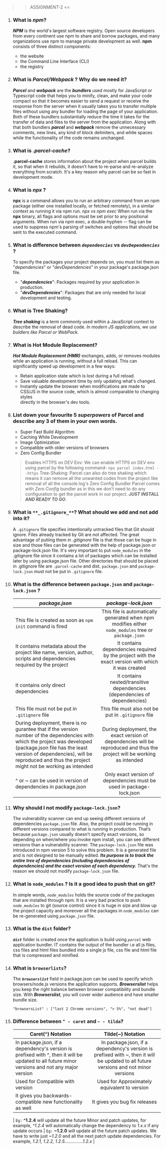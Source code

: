 >> ASSIGNMENT-2 <<

1. ### What is **_npm_**?
    **_NPM_** is the world's largest software registry. Open source developers from every continent use npm to share and borrow packages, and many organizations use npm to manage private development as well.
    **npm** consists of three distinct components:
      * the website
      * the Command Line Interface (CLI)
      * the registry

2. ### What is _**Parcel/Webpack**_ ? Why do we need it?
    _**Parcel**_ and _**webpack**_ are the ***__bundlers__*** used mostly for JavaScript or Typescript code that helps you to minify, clean, and make your code compact so that it becomes easier to send a request or receive the response from the server when it usually takes you to transfer multiple files without using any bundler for loading the page of your application. Both of these bundlers substantially reduce the time it takes for the transfer of data and files to the server from the application. Along with that both bundlers _**parcel**_ and _**webpack**_ remove the unnecessary comments, new lines, any kind of block delimiters, and white spaces while the functionality of the code remains unchanged.

3. ### What is **_.parcel-cache_**?
    **.parcel-cache** stores information about the project when parcel builds it, so that when it rebuilds, it doesn't have to re-parse and re-analyze everything from scratch. It's a key reason why parcel can be so fast in development mode.

4. ### What is **_npx_** ?
    **npx** is a command allows you to run an arbitrary command from an npm package (either one installed locally, or fetched remotely), in a similar context as running it via npm run.
    _npx vs npm exec_
    When run via the **npx** binary, all flags and options must be set prior to any positional arguments. When run via npm exec, a double-hyphen -- flag can be used to suppress npm's parsing of switches and options that should be sent to the executed command.

5. ### What is difference between _**`dependencies`**_ vs _**`devDependencies`**_ ?
    To specify the packages your project depends on, you must list them as "_dependencies_" or "_devDependencies_" in your package's package.json file.
      * "**_dependencies_**": Packages required by your application in production.
      * "**_devDependencies_**": Packages that are only needed for local development and testing.

6. ### What is **Tree Shaking**?
    _**Tree shaking**_ is a term commonly used within a JavaScript context to describe the removal of dead code.
    _In modern JS applications, we use buldlers like Parcel or WebPack._

7. ### What is **Hot Module Replacement**?
    **_Hot Module Replacement (HMR)_** exchanges, adds, or removes modules while an application is running, without a full reload. This can significantly speed up development in a few ways:
      
      * Retain application state which is lost during a full reload.
      * Save valuable development time by only updating what's changed.
      * Instantly update the browser when modifications are made to CSS/JS in the source code, which is almost comparable to changing styles    
        directly in the browser's dev tools.
8. ### List down your favourite 5 _superpowers_ of **Parcel** and describe any 3 of them in your own words.
    * Super Fast Build Algorithm
    * Caching While Development
    * Image Optimization
    * Compatible with older versions of browsers
    * Zero Config Bundler

    >Enables HTTPS on DEV Env:
      We can enable HTTPS on DEV env using parcel by the following command-
        `npx parcel index.html --https`
    >Tree-Shaking:
      Parcel can also do tree shaking which means it can remove all the unwanted codes from the project like removal of all the console.log's
    >Zero Config Bundler
      Parcel comes with _Zero Config_ bundler as in this we don't need to do any configuration to get the parcel work in our project. **_JUST INSTALL AND READY TO GO_**.

9. ### What is `**_.gitignore_**`? What should we add and not add into it?
    A `.gitignore` file specifies intentionally untracked files that Git should ignore. Files already tracked by Git are not affected. The great advantage of putiing them in *.gitignore* file is that those can be huge in size and those files can be generated with the help of package.json or package-lock.json file. It's very important to put `node_modules` in the .gitignore file since it contains a lot of packages which can be installed later by using package.json file. Other directories that should be placed in .gitignore file are `.parcel-cache` and dist. `package.json` and `package-lock.json` must not be put in `.gitignore` file.

10. ### What is the difference between **`package.json`** and **`package-lock.json`** ?
    | **_package.json_**    | **_package-lock.json_**    | 
    | -------------   |:-------------:       |
    | This file is created as soon as `npm init` command is fired | This file is automatically generated when npm modifies either `node_modules` tree or `package.json` |
    | It contains metadata about the project like name, version, author, scripts and dependencies required by the project  | It contains dependencies required by the project with the exact version with which it was created |
    | It contains only direct dependencies | It contains nested/transitive dependencies (dependencies of dependencies) | 
    | This file must not be put in `.gitignore` file |  This file must also not be put in `.gitignore` file |
    | During deployment, there is no gurantee that if the version number of the dependencies with which the project was developed (package.json file has the least version of dependencies), will be reproduced and thus the project might not be working as intended | During deployment, the exact version of dependencies will be reproduced and thus the project will be working as intended | 
    | ^ or ~ can be used in version of dependencies in package.json | Only exact version of dependencies must be used in package-lock.json |
    
11. ### Why should I not modify `package-lock.json`?
    The vulnerability scanner can end up seeing different versions of dependencies `package.json` file. Also, the project could be running in  different versions compared to what is running in production. That’s because `package.json` usually doesn’t specify exact versions, so depending on when/where you invoke npm install, you can see different versions than a vulnerability scanner. The `package-lock.json` file was introduced in npm version 5 to solve this problem. It is a generated file and is not designed to be manually edited. **_Its purpose is to track the entire tree of dependencies (including dependencies of dependencies) and the exact version of each dependency._** That's the reason we should not modify `package-lock.json` file.

12. ### What is **`node_modules`** ? Is it a good idea to push that on git?
    In simple words, _`node_modules`_ holds the source code of the packages that are installed through npm. It is a very bad practice to push _`node_modules`_ to git (source control) since it is huge in size and blow up the project capacity and moreover all the packages in _`node_modules`_ can be re-generated using _`package.json`_ file. 

13. ### What is the **`dist`** folder?
    **_`dist`_** folder is created once the application is build using _`parcel`_ web application bundler. IT contains the output of the bundler i.e all js files, css files and html files bundled into a single js file, css file and html file that is compressed and minified.

14. ### What is **`browserlists`**?
    The  **_`browserslist`_** field in package.json can be used to specify which browsers/node.js versions the application supports. **_Browserslist_** helps you keep the right balance between browser compatibility and bundle size. With **_Browserslist_**, you will cover wider audience and have smaller bundle size.
    ```
    "browsersList" : ["last 2 Chrome versions", "> 5%", "not dead"]

    ```

15. ### Difference between **`^ - caret`** and **`~ - tilda`**?
    | Caret(^) Notation | Tilde(~) Notation | 
    | --- | :----: | 
    | In package.json, if a dependency's version is prefixed with ^, then it will be updated to all future minor versions and not any major version | In package.json, if a dependency's version is prefixed with ~, then it will be updated to all future versions and not minor versions | 
    | Used for Compatible with version | Used for Approximately equivalent to version |
    | It gives you backwards-compatible new functionality as well | It gives you bug fix releases |

    | `Eg:` **^1.2.4** will update all the future Minor and patch updates, for example, _^1.2.4_ will automatically change the dependency to _1.x.x_ if any update occurs | `Eg:` **~1.2.0** will update all the future patch updates. We have to write just _~1.2.0_ and all the next patch update dependencies. For example, _1.2.1, 1.2.2, 1.2.5……………1.2.x_ |

